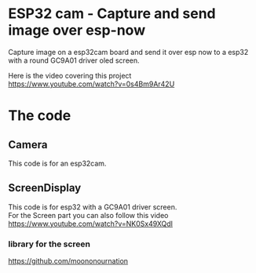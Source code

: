 # ESP32 cam - Capture and send image over esp-now

Capture image on a esp32cam board and send it over esp now to a esp32 with a  round  GC9A01 driver oled screen.

Here is the video covering this project  
https://www.youtube.com/watch?v=0s4Bm9Ar42U



# The code 
## Camera
This code is for an esp32cam. 

## ScreenDisplay
This code is for esp32 with a GC9A01 driver screen.   
For the Screen part you can also follow this video  
https://www.youtube.com/watch?v=NK0Sx49XQdI


### library for the screen 
https://github.com/moononournation

